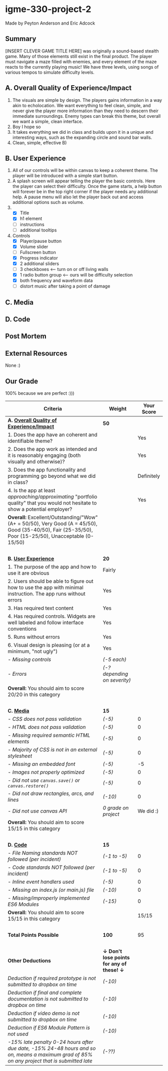 # igme-330-project-2
Made by Peyton Anderson and Eric Adcock
## Summary
[INSERT CLEVER GAME TITLE HERE] was originally a sound-based stealth game. Many of those elements still exist in the final product. The player must navigate a maze filled with enemies, and every element of the maze reacts to the currently playing music! We have three levels, using songs of various tempos to simulate difficulty levels.

## A. Overall Quality of Experience/Impact
1. The visuals are simple by design. The players gains information in a way akin to echolocation. We want everything to feel clean, simple, and never give the player more information than they need to descern their immediate surroundings. Enemy types can break this theme, but overall we want a simple, clean interface.
1. Boy I hope so
1. It takes everything we did in class and builds upon it in a unique and interesting ways, such as the expanding circle and sound bar walls.
1. Clean, simple, effective B)

## B. User Experience
1. All of our controls will be within canvas to keep a coherent theme. The player will be introduced with a simple start button. 
1. A splash screen will appear telling the player the basic controls. Here the player can select their difficulty. Once the game starts, a help button will forever be in the top right corner if the player needs any additional help. A pause menu will also let the player back out and access additional options such as volume.
1. - [x] Title
   - [x] h1 element
   - [ ] instructions
   - [ ] additional tooltips
1. Controls
    - [x] Player/pause button
    - [x] Volume slider
    - [ ] Fullscreen button
    - [x] Progress indicator
    - [x] 2 additional sliders
    - [ ] 3 checkboxes <-- turn on or off living walls
    - [x] 1 radio button group <-- ours will be difficulty selection
    - [x] both frequency and waveform data
    - [ ] distort music after taking a point of damage

## C. Media

## D. Code

## Post Mortem

## External Resources
None :)

## Our Grade
100% because we are perfect :)))

| Criteria | Weight | Your Score |
| -------- | ------ | ---------- |
| **A. [Overall Quality of Experience/Impact](#theme)** | **50** | |
|    1. Does the app have an coherent and identifiable theme? | | Yes |
|    2. Does the app work as intended and it is reasonably engaging (both visually and otherwise)? | | Yes |
|    3. Does the app functionality and programming go beyond what we did in class? | | Definitely |
|    4. Is the app at least *approaching/approximating* "portfolio quality" that you would not hesitate to show a potential employer? | | Yes |
|    **Overall:** Excellent/Outstanding/"Wow" (A+ = 50/50), Very Good (A = 45/50), Good (35-40/50), Fair (25-35/50), Poor (15-25/50), Unacceptable (0-15/50) ||
| &nbsp; | &nbsp; |
| **B. [User Experience](#user-experience)** | **20** | |
|    1. The purpose of the app and how to use it are obvious | Fairly |
|    2. Users should be able to figure out how to use the app with minimal instruction. The app runs without errors | Yes |
|    3. Has required text content | Yes |
|    4. Has required controls. Widgets are well labeled and follow interface conventions | Yes |
|    5. Runs without errors | Yes |
|    6. Visual design is pleasing (or at a minimum, "not ugly") | Yes |
|    - *Missing controls* | *(-5 each)* |
|    - *Errors* | *(-? depending on severity)* |
|    **Overall:** You should aim to score 20/20 in this category ||
| &nbsp; | &nbsp; |
| **C. [Media](#media)**  | **15** | |
|    - *CSS does not pass validation* | *(-5)* | 0 |
|    - *HTML does not pass validation* | *(-5)* | 0 |
|    - *Missing required semantic HTML elements* | *(-5)* | 0 |
|    - *Majority of CSS is not in an external stylesheet* | *(-5)* | 0 |
|    - *Missing an embedded font* | *(-5)* | -5 |
|    - *Images not properly optimized* | *(-5)* | 0 |
|    - *Did not use `canvas.save()` or `canvas.restore()`* | *(-5)* | 0 |
|    - *Did not draw rectangles, arcs, and lines* | *(-10)* | 0 |
|    - *Did not use canvas API* | *0 grade on project* | We did :) |
|    **Overall:** You should aim to score 15/15 in this category ||
| &nbsp; | &nbsp; |
| **D. [Code](#code)**  | **15** | |
|    - *File Naming standards NOT followed (per incident)* | *(-1 to -5)* | 0 |
|    - *Code standards NOT followed (per incident)* | *(-1 to -5)* | 0 |
|    - *Inline event handlers used* | *(-5)* | 0 |
|    - *Missing an index.js (or main.js) file* | *(-10)* | 0 |
|    - *Missing/improperly implemented ES6 Modules* | *(-15)* | 0 |
|    **Overall:** You should aim to score 15/15 in this category || 15/15 |
| &nbsp; | &nbsp; |
| **Total Points Possible** | **100** | 95 |
| &nbsp; | &nbsp; |
| **Other Deductions** | **&darr; Don't lose points for any of these! &darr;** | |
| *Deduction if required prototype is not submitted to dropbox on time* | *(-10)* | |
| *Deduction if final and complete documentation is not submitted to dropbox on time* | *(-10)* | |
| *Deduction if video demo is not submitted to dropbox on time* | *(-10)* | |
| *Deduction if ES6 Module Pattern is not used* | *(-10)* | |
| *-15% late penalty 0-24 hours after due date, -15% 24-48 hours and so on, means a maximum grad of 85% on any project that is submitted late* | *(-??)* | |